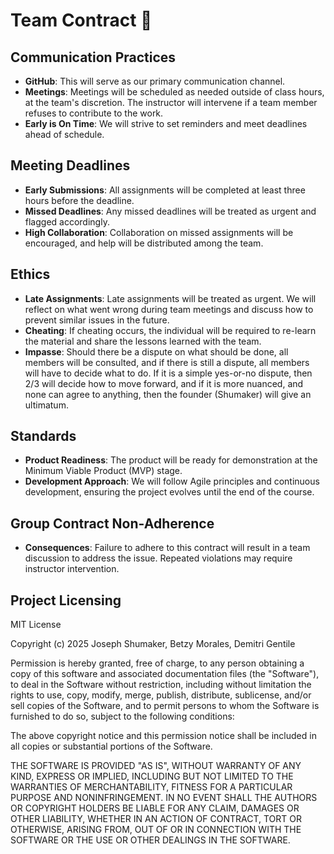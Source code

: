 
# Team Contract 📜

## Communication Practices
- **GitHub**: This will serve as our primary communication channel.
- **Meetings**: Meetings will be scheduled as needed outside of class hours, at the team's discretion. The instructor will intervene if a team member refuses to contribute to the work.
- **Early is On Time**: We will strive to set reminders and meet deadlines ahead of schedule.

## Meeting Deadlines
- **Early Submissions**: All assignments will be completed at least three hours before the deadline.
- **Missed Deadlines**: Any missed deadlines will be treated as urgent and flagged accordingly.
- **High Collaboration**: Collaboration on missed assignments will be encouraged, and help will be distributed among the team.

## Ethics
- **Late Assignments**: Late assignments will be treated as urgent. We will reflect on what went wrong during team meetings and discuss how to prevent similar issues in the future.
- **Cheating**: If cheating occurs, the individual will be required to re-learn the material and share the lessons learned with the team.
- **Impasse**: Should there be a dispute on what should be done, all members will be consulted, and if there is still a dispute, all members will have to decide what to do. If it is a simple yes-or-no dispute, then 2/3 will decide how to move forward, and if it is more nuanced, and none can agree to anything, then the founder (Shumaker) will give an ultimatum. 

## Standards
- **Product Readiness**: The product will be ready for demonstration at the Minimum Viable Product (MVP) stage.
- **Development Approach**: We will follow Agile principles and continuous development, ensuring the project evolves until the end of the course.

## Group Contract Non-Adherence
- **Consequences**: Failure to adhere to this contract will result in a team discussion to address the issue. Repeated violations may require instructor intervention.

## Project Licensing
MIT License

Copyright (c) 2025 Joseph Shumaker, Betzy Morales, Demitri Gentile

Permission is hereby granted, free of charge, to any person obtaining a copy
of this software and associated documentation files (the "Software"), to deal
in the Software without restriction, including without limitation the rights
to use, copy, modify, merge, publish, distribute, sublicense, and/or sell
copies of the Software, and to permit persons to whom the Software is
furnished to do so, subject to the following conditions:

The above copyright notice and this permission notice shall be included in all
copies or substantial portions of the Software.

THE SOFTWARE IS PROVIDED "AS IS", WITHOUT WARRANTY OF ANY KIND, EXPRESS OR
IMPLIED, INCLUDING BUT NOT LIMITED TO THE WARRANTIES OF MERCHANTABILITY,
FITNESS FOR A PARTICULAR PURPOSE AND NONINFRINGEMENT. IN NO EVENT SHALL THE
AUTHORS OR COPYRIGHT HOLDERS BE LIABLE FOR ANY CLAIM, DAMAGES OR OTHER
LIABILITY, WHETHER IN AN ACTION OF CONTRACT, TORT OR OTHERWISE, ARISING FROM,
OUT OF OR IN CONNECTION WITH THE SOFTWARE OR THE USE OR OTHER DEALINGS IN THE
SOFTWARE.
